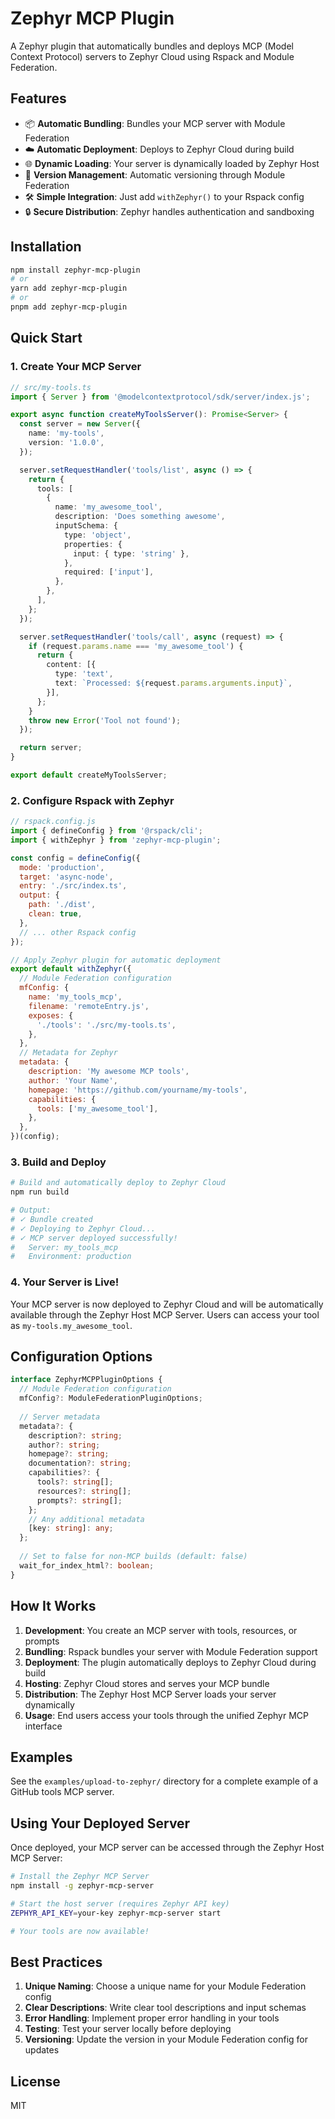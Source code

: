# Zephyr MCP Plugin

A Zephyr plugin that automatically bundles and deploys MCP (Model Context Protocol) servers to Zephyr Cloud using Rspack and Module Federation.

## Features

- 📦 **Automatic Bundling**: Bundles your MCP server with Module Federation
- ☁️ **Automatic Deployment**: Deploys to Zephyr Cloud during build
- 🌐 **Dynamic Loading**: Your server is dynamically loaded by Zephyr Host
- 🔄 **Version Management**: Automatic versioning through Module Federation
- 🛠️ **Simple Integration**: Just add `withZephyr()` to your Rspack config
- 🔒 **Secure Distribution**: Zephyr handles authentication and sandboxing

## Installation

```bash
npm install zephyr-mcp-plugin
# or
yarn add zephyr-mcp-plugin
# or
pnpm add zephyr-mcp-plugin
```

## Quick Start

### 1. Create Your MCP Server

```typescript
// src/my-tools.ts
import { Server } from '@modelcontextprotocol/sdk/server/index.js';

export async function createMyToolsServer(): Promise<Server> {
  const server = new Server({
    name: 'my-tools',
    version: '1.0.0',
  });

  server.setRequestHandler('tools/list', async () => {
    return {
      tools: [
        {
          name: 'my_awesome_tool',
          description: 'Does something awesome',
          inputSchema: {
            type: 'object',
            properties: {
              input: { type: 'string' },
            },
            required: ['input'],
          },
        },
      ],
    };
  });

  server.setRequestHandler('tools/call', async (request) => {
    if (request.params.name === 'my_awesome_tool') {
      return {
        content: [{
          type: 'text',
          text: `Processed: ${request.params.arguments.input}`,
        }],
      };
    }
    throw new Error('Tool not found');
  });

  return server;
}

export default createMyToolsServer;
```

### 2. Configure Rspack with Zephyr

```javascript
// rspack.config.js
import { defineConfig } from '@rspack/cli';
import { withZephyr } from 'zephyr-mcp-plugin';

const config = defineConfig({
  mode: 'production',
  target: 'async-node',
  entry: './src/index.ts',
  output: {
    path: './dist',
    clean: true,
  },
  // ... other Rspack config
});

// Apply Zephyr plugin for automatic deployment
export default withZephyr({
  // Module Federation configuration
  mfConfig: {
    name: 'my_tools_mcp',
    filename: 'remoteEntry.js',
    exposes: {
      './tools': './src/my-tools.ts',
    },
  },
  // Metadata for Zephyr
  metadata: {
    description: 'My awesome MCP tools',
    author: 'Your Name',
    homepage: 'https://github.com/yourname/my-tools',
    capabilities: {
      tools: ['my_awesome_tool'],
    },
  },
})(config);
```

### 3. Build and Deploy

```bash
# Build and automatically deploy to Zephyr Cloud
npm run build

# Output:
# ✓ Bundle created
# ✓ Deploying to Zephyr Cloud...
# ✓ MCP server deployed successfully!
#   Server: my_tools_mcp
#   Environment: production
```

### 4. Your Server is Live!

Your MCP server is now deployed to Zephyr Cloud and will be automatically available through the Zephyr Host MCP Server. Users can access your tool as `my-tools.my_awesome_tool`.

## Configuration Options

```typescript
interface ZephyrMCPPluginOptions {
  // Module Federation configuration
  mfConfig?: ModuleFederationPluginOptions;
  
  // Server metadata
  metadata?: {
    description?: string;
    author?: string;
    homepage?: string;
    documentation?: string;
    capabilities?: {
      tools?: string[];
      resources?: string[];
      prompts?: string[];
    };
    // Any additional metadata
    [key: string]: any;
  };
  
  // Set to false for non-MCP builds (default: false)
  wait_for_index_html?: boolean;
}
```

## How It Works

1. **Development**: You create an MCP server with tools, resources, or prompts
2. **Bundling**: Rspack bundles your server with Module Federation support
3. **Deployment**: The plugin automatically deploys to Zephyr Cloud during build
4. **Hosting**: Zephyr Cloud stores and serves your MCP bundle
5. **Distribution**: The Zephyr Host MCP Server loads your server dynamically
6. **Usage**: End users access your tools through the unified Zephyr MCP interface

## Examples

See the `examples/upload-to-zephyr/` directory for a complete example of a GitHub tools MCP server.

## Using Your Deployed Server

Once deployed, your MCP server can be accessed through the Zephyr Host MCP Server:

```bash
# Install the Zephyr MCP Server
npm install -g zephyr-mcp-server

# Start the host server (requires Zephyr API key)
ZEPHYR_API_KEY=your-key zephyr-mcp-server start

# Your tools are now available!
```

## Best Practices

1. **Unique Naming**: Choose a unique name for your Module Federation config
2. **Clear Descriptions**: Write clear tool descriptions and input schemas
3. **Error Handling**: Implement proper error handling in your tools
4. **Testing**: Test your server locally before deploying
5. **Versioning**: Update the version in your Module Federation config for updates

## License

MIT